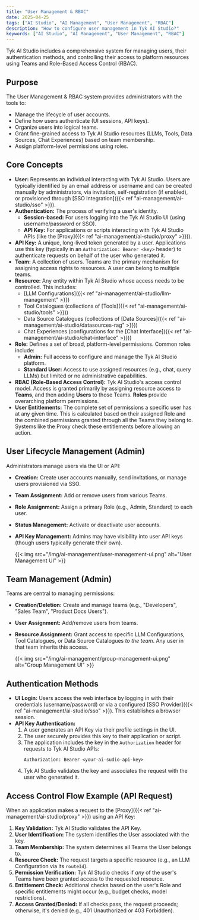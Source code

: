 ```yaml
---
title: "User Management & RBAC"
date: 2025-04-25
tags: ["AI Studio", "AI Management", "User Management", "RBAC"]
description: "How to configure user management in Tyk AI Studio?"
keywords: ["AI Studio", "AI Management", "User Management", "RBAC"]
---
```


Tyk AI Studio includes a comprehensive system for managing users, their authentication methods, and controlling their access to platform resources using Teams and Role-Based Access Control (RBAC).

## Purpose

The User Management & RBAC system provides administrators with the tools to:

*   Manage the lifecycle of user accounts.
*   Define how users authenticate (UI sessions, API keys).
*   Organize users into logical teams.
*   Grant fine-grained access to Tyk AI Studio resources (LLMs, Tools, Data Sources, Chat Experiences) based on team membership.
*   Assign platform-level permissions using roles.

## Core Concepts

*   **User:** Represents an individual interacting with Tyk AI Studio. Users are typically identified by an email address or username and can be created manually by administrators, via invitation, self-registration (if enabled), or provisioned through [SSO Integration]({{< ref "ai-management/ai-studio/sso" >}}).
*   **Authentication:** The process of verifying a user's identity.
    *   **Session-based:** For users logging into the Tyk AI Studio UI (using username/password or SSO).
    *   **API Key:** For applications or scripts interacting with Tyk AI Studio APIs (like the [Proxy]({{< ref "ai-management/ai-studio/proxy" >}})).
*   **API Key:** A unique, long-lived token generated by a user. Applications use this key (typically in an `Authorization: Bearer <key>` header) to authenticate requests on behalf of the user who generated it.
*   **Team:** A collection of users. Teams are the primary mechanism for assigning access rights to resources. A user can belong to multiple teams.
*   **Resource:** Any entity within Tyk AI Studio whose access needs to be controlled. This includes:
    *   [LLM Configurations]({{< ref "ai-management/ai-studio/llm-management" >}})
    *   Tool Catalogues (collections of [Tools]({{< ref "ai-management/ai-studio/tools" >}}))
    *   Data Source Catalogues (collections of [Data Sources]({{< ref "ai-management/ai-studio/datasources-rag" >}}))
    *   Chat Experiences (configurations for the [Chat Interface]({{< ref "ai-management/ai-studio/chat-interface" >}}))
*   **Role:** Defines a set of broad, platform-level permissions. Common roles include:
    *   **Admin:** Full access to configure and manage the Tyk AI Studio platform.
    *   **Standard User:** Access to use assigned resources (e.g., chat, query LLMs) but limited or no administrative capabilities.
*   **RBAC (Role-Based Access Control):** Tyk AI Studio's access control model. Access is granted primarily by assigning resource access to **Teams**, and then adding **Users** to those Teams. **Roles** provide overarching platform permissions.
*   **User Entitlements:** The complete set of permissions a specific user has at any given time. This is calculated based on their assigned Role and the combined permissions granted through all the Teams they belong to. Systems like the Proxy check these entitlements before allowing an action.

## User Lifecycle Management (Admin)

Administrators manage users via the UI or API:

*   **Creation:** Create user accounts manually, send invitations, or manage users provisioned via SSO.
*   **Team Assignment:** Add or remove users from various Teams.
*   **Role Assignment:** Assign a primary Role (e.g., Admin, Standard) to each user.
*   **Status Management:** Activate or deactivate user accounts.
*   **API Key Management:** Admins may have visibility into user API keys (though users typically generate their own).

    {{< img src="/img/ai-management/user-management-ui.png" alt="User Management UI" >}}

## Team Management (Admin)

Teams are central to managing permissions:

*   **Creation/Deletion:** Create and manage teams (e.g., "Developers", "Sales Team", "Product Docs Users").
*   **User Assignment:** Add/remove users from teams.
*   **Resource Assignment:** Grant access to specific LLM Configurations, Tool Catalogues, or Data Source Catalogues *to the team*. Any user in that team inherits this access.

    {{< img src="/img/ai-management/group-management-ui.png" alt="Group Management UI" >}}

## Authentication Methods

*   **UI Login:** Users access the web interface by logging in with their credentials (username/password) or via a configured [SSO Provider]({{< ref "ai-management/ai-studio/sso" >}}). This establishes a browser session.
*   **API Key Authentication:**
    1.  A user generates an API Key via their profile settings in the UI.
    2.  The user securely provides this key to their application or script.
    3.  The application includes the key in the `Authorization` header for requests to Tyk AI Studio APIs:
        ```
        Authorization: Bearer <your-ai-sudio-api-key>
        ```
    4.  Tyk AI Studio validates the key and associates the request with the user who generated it.

## Access Control Flow Example (API Request)

When an application makes a request to the [Proxy]({{< ref "ai-management/ai-studio/proxy" >}}) using an API Key:

1.  **Key Validation:** Tyk AI Studio validates the API Key.
2.  **User Identification:** The system identifies the User associated with the key.
3.  **Team Membership:** The system determines all Teams the User belongs to.
4.  **Resource Check:** The request targets a specific resource (e.g., an LLM Configuration via its `routeId`).
5.  **Permission Verification:** Tyk AI Studio checks if *any* of the user's Teams have been granted access to the requested resource.
6.  **Entitlement Check:** Additional checks based on the user's Role and specific entitlements might occur (e.g., budget checks, model restrictions).
7.  **Access Granted/Denied:** If all checks pass, the request proceeds; otherwise, it's denied (e.g., 401 Unauthorized or 403 Forbidden).
